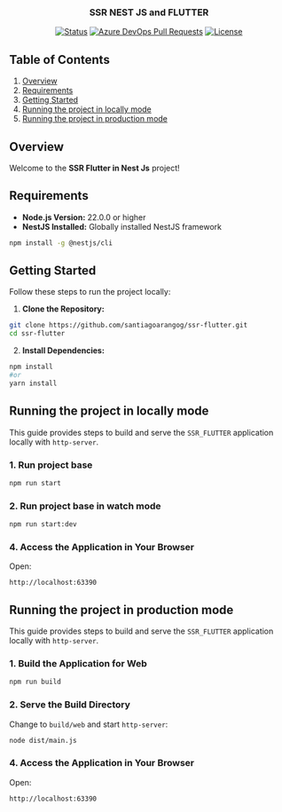<!--
# ------------------------------------------------------------------------------------|
#                     🚀 README By Santiago Arango Gutierrez 🚀                        |
# ------------------------------------------------------------------------------------|
# 🌐 **Website:** [www.https://santiagoarangog.github.io/cv-santiago-arango-g/.com]
(https://www.[text](https://santiagoarangog.github.io/cv-santiago-arango-g/).co)                                                                                   |
# 📧 **Contact:** [santiago9606@gmail.com](mailto:santiago9606@gmail.com)             |
# 💼 **Author:** Santiago Arango Gutierrez                                            |
# 📅 **Date:** January 18, 2025                                                       |
# 🔒 **Copyright:** 2025 Santiago Arango G. All rights reserved                       |
# ------------------------------------------------------------------------------------|
-->

<h3 align="center">SSR NEST JS and FLUTTER</h3>

<div align="center">

[![Status](https://img.shields.io/badge/status-active-success.svg)]()
[![Azure DevOps Pull Requests](https://img.shields.io/badge/Pull%20Requests-Open-blue)](https://github.com/santiagoarangog/ssr-flutter/pulls)
[![License](https://img.shields.io/badge/license-MIT-blue.svg)](/LICENSE)

</div>

## Table of Contents
1. [Overview](#overview)
2. [Requirements](#requirements)
3. [Getting Started](#getting-started)
4. [Running the project in locally mode](#running-the-project-in-locally-mode)
5. [Running the project in production mode](#running-the-project-in-production-mode)

## Overview

Welcome to the **SSR Flutter in Nest Js** project!

## Requirements

- **Node.js Version:** 22.0.0 or higher
- **NestJS Installed:** Globally installed NestJS framework

```bash
npm install -g @nestjs/cli
```

## Getting Started

Follow these steps to run the project locally:

1. **Clone the Repository:**

```sh
git clone https://github.com/santiagoarangog/ssr-flutter.git
cd ssr-flutter
```

2. **Install Dependencies:**

```bash
npm install 
#or 
yarn install
```

## Running the project in locally mode

This guide provides steps to build and serve the `SSR_FLUTTER` application locally with `http-server`.

### 1. **Run project base**

```bash
npm run start
```

### 2. **Run project base in watch mode**

```bash
npm run start:dev
```

### 4. **Access the Application in Your Browser**

Open:
```
http://localhost:63390
```

## Running the project in production mode

This guide provides steps to build and serve the `SSR_FLUTTER` application locally with `http-server`.

### 1. **Build the Application for Web**

```bash
npm run build
```

### 2. **Serve the Build Directory**

Change to `build/web` and start `http-server`:
```bash
node dist/main.js
```

### 4. **Access the Application in Your Browser**

Open:
```
http://localhost:63390
```
